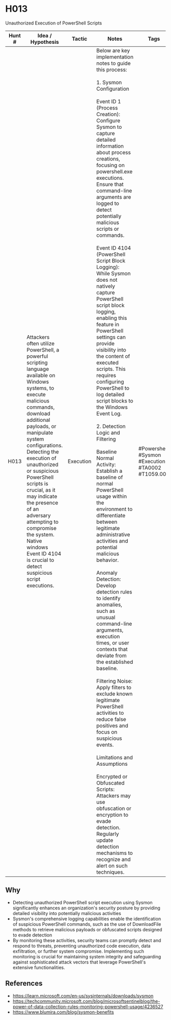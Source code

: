 # H013
Unauthorized Execution of PowerShell Scripts

| Hunt # | Idea / Hypothesis                                                                 | Tactic           | Notes                                   | Tags                                   | Submitter   | 
|--------------|----------------------------------------------------------------------------|------------------|-----------------------------------------|----------------------------------------|----------------------------------------|
| H013        | Attackers often utilize PowerShell, a powerful scripting language available on Windows systems, to execute malicious commands, download additional payloads, or manipulate system configurations. Detecting the execution of unauthorized or suspicious PowerShell scripts is crucial, as it may indicate the presence of an adversary attempting to compromise the system. Native windows Event ID 4104 is crucial to detect suspicious script executions. | Execution | Below are key implementation notes to guide this process: <br></br>1. Sysmon Configuration<br></br>Event ID 1 (Process Creation): Configure Sysmon to capture detailed information about process creations, focusing on powershell.exe executions. Ensure that command-line arguments are logged to detect potentially malicious scripts or commands.<br></br>Event ID 4104 (PowerShell Script Block Logging): While Sysmon does not natively capture PowerShell script block logging, enabling this feature in PowerShell settings can provide visibility into the content of executed scripts. This requires configuring PowerShell to log detailed script blocks to the Windows Event Log.<br></br>2. Detection Logic and Filtering<br></br>Baseline Normal Activity: Establish a baseline of normal PowerShell usage within the environment to differentiate between legitimate administrative activities and potential malicious behavior.<br></br>Anomaly Detection: Develop detection rules to identify anomalies, such as unusual command-line arguments, execution times, or user contexts that deviate from the established baseline.<br></br>Filtering Noise: Apply filters to exclude known legitimate PowerShell activities to reduce false positives and focus on suspicious events.<br></br>Limitations and Assumptions<br></br>Encrypted or Obfuscated Scripts: Attackers may use obfuscation or encryption to evade detection. Regularly update detection mechanisms to recognize and alert on such techniques. | #Powershell #Sysmon #Execution #TA0002 #T1059.001      | Siddhant Mishra |

## Why

- Detecting unauthorized PowerShell script execution using Sysmon significantly enhances an organization's security posture by providing detailed visibility into potentially malicious activities
- Sysmon's comprehensive logging capabilities enable the identification of suspicious PowerShell commands, such as the use of DownloadFile methods to retrieve malicious payloads or obfuscated scripts designed to evade detection
- By monitoring these activities, security teams can promptly detect and respond to threats, preventing unauthorized code execution, data exfiltration, or further system compromise. Implementing such monitoring is crucial for maintaining system integrity and safeguarding against sophisticated attack vectors that leverage PowerShell's extensive functionalities.

## References

- https://learn.microsoft.com/en-us/sysinternals/downloads/sysmon
- https://techcommunity.microsoft.com/blog/microsoftsentinelblog/the-power-of-data-collection-rules-monitoring-powershell-usage/4236527
- https://www.blumira.com/blog/sysmon-benefits
